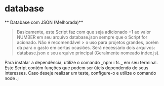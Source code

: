 # database
** Database com JSON (Melhorada)**

> Basicamente, este Script faz com que seja adicionado +1 ao valor NUMBER em seu arquivo database.json sempre que o Script for acionado. Não é recomendável > o uso para projetos grandes, porém dá para o gasto em certas ocasiões.
> Será necessário dois arquivos: database.json e seu arquivo principal (Geralmente nomeado index.js).

Para instalar a dependência, utilize o  comando _npm i fs _ em seu terminal.
Este Script contém funções que podem ser úteis dependendo de seus interesses. Caso deseje realizar um teste, configure-o e utilize o comando node .;
